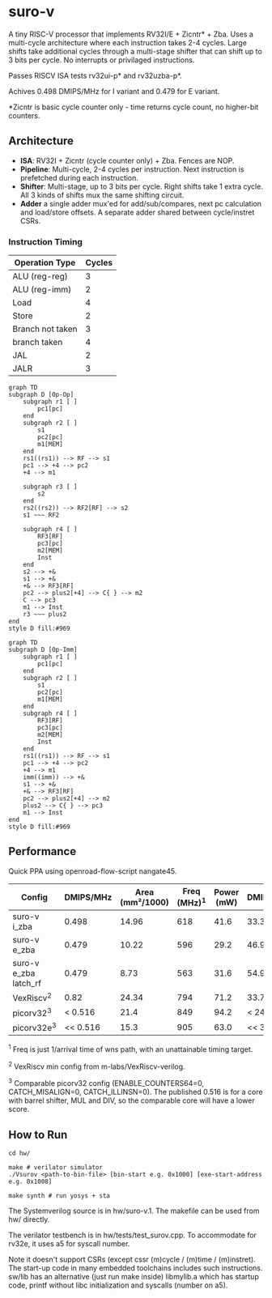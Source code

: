 # suro-v

A tiny RISC-V processor that implements RV32I/E + Zicntr* + Zba. Uses a multi-cycle architecture where each instruction takes 2-4 cycles. Large shifts take additional cycles through a multi-stage shifter that can shift up to 3 bits per cycle. No interrupts or privilaged instructions.

Passes RISCV ISA tests rv32ui-p* and rv32uzba-p*.

Achives 0.498 DMIPS/MHz for I variant and 0.479 for E variant.

*Zicntr is basic cycle counter only - time returns cycle count, no higher-bit counters.

## Architecture

- **ISA**: RV32I + Zicntr (cycle counter only) + Zba. Fences are NOP.
- **Pipeline**: Multi-cycle, 2-4 cycles per instruction. Next instruction is prefetched during each instruction. 
- **Shifter**: Multi-stage, up to 3 bits per cycle. Right shifts take 1 extra cycle. All 3 kinds of shifts mux the same shifting circuit.
- **Adder** a single adder mux'ed for add/sub/compares, next pc calculation and load/store offsets. A separate adder shared between cycle/instret CSRs.

### Instruction Timing

| Operation Type | Cycles |
|----------------|--------|
| ALU (reg-reg)  | 3      |
| ALU (reg-imm)  | 2      |
| Load           | 4      |
| Store          | 2      |
| Branch not taken  | 3   |
| branch taken   | 4      |
| JAL            | 2      |
| JALR           | 3      |


```mermaid
graph TD
subgraph D [Op-Op]
    subgraph r1 [ ]
        pc1[pc]
    end
    subgraph r2 [ ]
        s1
        pc2[pc]
        m1[MEM]
    end
    rs1((rs1)) --> RF --> s1
    pc1 --> +4 --> pc2
    +4 --> m1

    subgraph r3 [ ]
        s2
    end
    rs2((rs2)) --> RF2[RF] --> s2
    s1 ~~~ RF2

    subgraph r4 [ ]
        RF3[RF]
        pc3[pc]
        m2[MEM]
        Inst
    end
    s2 --> +&
    s1 --> +&
    +& --> RF3[RF]
    pc2 --> plus2[+4] --> C{ } --> m2
    C --> pc3
    m1 --> Inst
    r3 ~~~ plus2
end
style D fill:#969
```

```mermaid
graph TD
subgraph D [Op-Imm]
    subgraph r1 [ ]
        pc1[pc]
    end
    subgraph r2 [ ]
        s1
        pc2[pc]
        m1[MEM]
    end
    subgraph r4 [ ]
        RF3[RF]
        pc3[pc]
        m2[MEM]
        Inst
    end
    rs1((rs1)) --> RF --> s1
    pc1 --> +4 --> pc2
    +4 --> m1
    imm((imm)) --> +&
    s1 --> +&
    +& --> RF3[RF]
    pc2 --> plus2[+4] --> m2
    plus2 --> C{ } --> pc3
    m1 --> Inst
end
style D fill:#969
```
## Performance

Quick PPA using openroad-flow-script nangate45.

| Config | DMIPS/MHz | Area (mm²/1000) | Freq (MHz)<sup>1</sup> | Power (mW) | DMIPS/MHz/mm2 | DMIPS/mm2 | DMIPS/W
|--------|-----------|-----------------|------------|------------|-----------| --- | ---
| suro-v i_zba | 0.498 | 14.96 | 618 | 41.6 | 33.3 | 20600 | 7400 |
| suro-v e_zba | 0.479 | 10.22 | 596 | 29.2 | 46.9 | 27900 | 9777 |
| suro-v e_zba latch_rf | 0.479 | 8.73 | 563 | 31.6 | 54.9 | 30900 | 8534 |
| VexRiscv<sup>2</sup>   | 0.82 | 24.34 | 794 | 71.2 | 33.7 | 26750 | 9140
| picorv32<sup>3</sup>  | < 0.516 | 21.4 | 849 | 94.2 | < 24.11 | < 20500 | < 4650
| picorv32e<sup>3</sup> | << 0.516 | 15.3 | 905 | 63.0 | << 33.7 | << 30500 | << 7412

<sup>1</sup> Freq is just 1/arrival time of wns path, with an unattainable timing target.

<sup>2</sup> VexRiscv min config from m-labs/VexRiscv-verilog.

<sup>3</sup> Comparable picorv32 config (ENABLE_COUNTERS64=0, CATCH_MISALIGN=0, CATCH_ILLINSN=0). The published 0.516 is for a core with barrel shifter, MUL and DIV, so the comparable core will have a lower score.

## How to Run

```
cd hw/

make # verilator simulator
./Vsurov <path-to-bin-file> [bin-start e.g. 0x1000] [exe-start-address e.g. 0x1008]

make synth # run yosys + sta
```

The Systemverilog source is in hw/suro-v.1. The makefile can be used from hw/ directly.

The verilator testbench is in hw/tests/test_surov.cpp. To accommodate for rv32e, it uses a5 for syscall number.

Note it doesn't support CSRs (except cssr (m)cycle / (m)time / (m)instret). The start-up code in many embedded toolchains includes such instructions. sw/lib has an alternative (just run make inside) libmylib.a which has startup code, printf without libc initialization and syscalls (number on a5).


